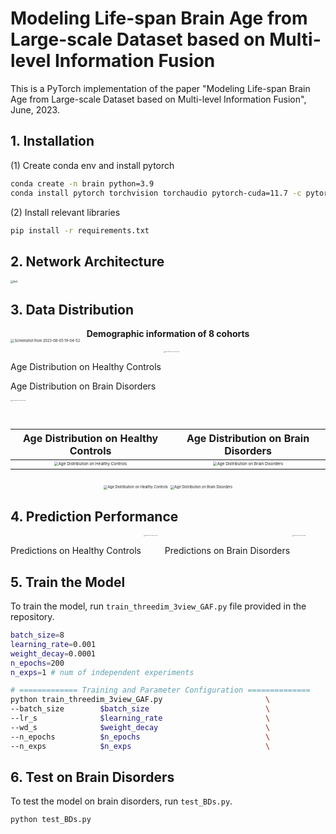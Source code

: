 



# Modeling Life-span Brain Age from Large-scale Dataset based on Multi-level Information Fusion

This is a PyTorch implementation of the paper "Modeling Life-span Brain Age from Large-scale
Dataset based on Multi-level Information Fusion", June, 2023.

## 1. Installation

(1) Create conda env and install pytorch

```bash
conda create -n brain python=3.9
conda install pytorch torchvision torchaudio pytorch-cuda=11.7 -c pytorch -c nvidia
```

(2) Install relevant libraries

```bash
pip install -r requirements.txt
```

## 2. Network Architecture

<img src="http://sailonzn.test.upcdn.net/net_c.png" alt="net" style="zoom: 30%;" />



## 3. Data Distribution

<center><b>Demographic information of 8 cohorts</b></center>

<img src="http://sailonzn.test.upcdn.net/table.png" alt="Screenshot from 2023-08-05 19-04-52" style="zoom: 40%;" />

Age Distribution on Healthy Controls 
  <img src="http://sailonzn.test.upcdn.net/HCs_Age_Distribution_8_site_stack.png" alt="Age Distribution on Healthy Controls" width="300" style="zoom:10%;"/>

Age Distribution on Brain Disorders

  <img src="http://sailonzn.test.upcdn.net/BDs_Age_Distribution_8_site_stack.png" alt="Age Distribution on Brain Disorders" width="300" style="zoom:10%;"/> 

| Age Distribution on Healthy Controls | Age Distribution on Brain Disorders |
| :----------------------------------: | :---------------------------------: |
|<img src="http://sailonzn.test.upcdn.net/HCs_Age_Distribution_8_site_stack.png" alt="Age Distribution on Healthy Controls" style="zoom:40%;"/>|<img src="http://sailonzn.test.upcdn.net/BDs_Age_Distribution_8_site_stack.png" alt="Age Distribution on Brain Disorders" style="zoom:40%;"/>|

<center class="half">    
  <img src="http://sailonzn.test.upcdn.net/HCs_Age_Distribution_8_site_stack.png" alt="Age Distribution on Healthy Controls" style="zoom:40%;"/>
  <img src="http://sailonzn.test.upcdn.net/BDs_Age_Distribution_8_site_stack.png" alt="Age Distribution on Brain Disorders" style="zoom:40%;"/> 
</center>

## 4. Prediction Performance

Predictions on Healthy Controls
  <img src="http://sailonzn.test.upcdn.net/test_HCs_ours_SFCN.png" alt="Predictions on Healthy Controls" width="300" style="zoom:10%;"/>
Predictions on Brain Disorders 
  <img src="http://sailonzn.test.upcdn.net/BDs_BAG_ours_train_val_test_part.png" alt="Predictions on Brain Disorders" width="300" style="zoom:10%;"/> 

## 5. Train the Model

To train the model, run `train_threedim_3view_GAF.py` file provided in the repository.

```bash
batch_size=8
learning_rate=0.001
weight_decay=0.0001
n_epochs=200
n_exps=1 # num of independent experiments

# ============= Training and Parameter Configuration ==============
python train_threedim_3view_GAF.py                       \
--batch_size        $batch_size                          \
--lr_s              $learning_rate                       \
--wd_s              $weight_decay                        \
--n_epochs          $n_epochs                            \
--n_exps            $n_exps                              \

```

## 6. Test on Brain Disorders

To test the model on brain disorders, run `test_BDs.py`.

```bash
python test_BDs.py
```

